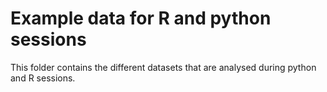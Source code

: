 # Example data for R and python sessions

This folder contains the different datasets that are analysed during python and R sessions.

